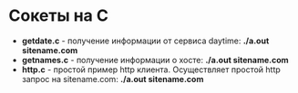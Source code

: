 # Сокеты на C
<ul>
  <li><b>getdate.c</b> - получение информации от сервиса daytime: <b>./a.out sitename.com</b></li>
  <li><b>getnames.c</b> - получение информации о хосте: <b>./a.out sitename.com</b></li>
  <li><b>http.c</b> - простой пример http клиента. Осуществляет простой http запрос на sitename.com: <b>./a.out sitename.com</b></li>
</ul>

